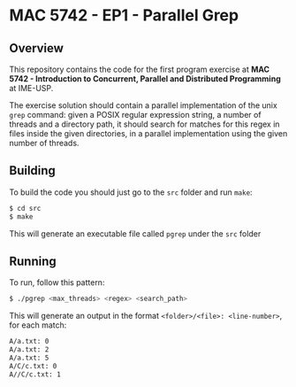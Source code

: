 # MAC 5742 - EP1 - Parallel Grep

## Overview

This repository contains the code for the first program exercise at **MAC 5742 - Introduction to Concurrent, Parallel and Distributed Programming** at IME-USP.

The exercise solution should contain a parallel implementation of the unix `grep` command: given a POSIX regular expression string, a number of threads and a directory path, it should search for matches for this regex in files inside the given directories, in a parallel implementation using the given number of threads.

## Building

To build the code you should just go to the `src` folder and run `make`:

```bash
$ cd src
$ make
```

This will generate an executable file called `pgrep` under the `src` folder

## Running

To run, follow this pattern:

```bash
$ ./pgrep <max_threads> <regex> <search_path>
```

This will generate an output in the format `<folder>/<file>: <line-number>`, for each match:

```bash
A/a.txt: 0
A/a.txt: 2
A/a.txt: 5
A/C/c.txt: 0
A//C/c.txt: 1
```
